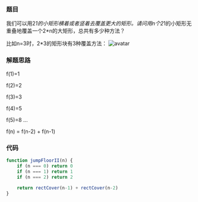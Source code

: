 ### 题目
我们可以用2*1的小矩形横着或者竖着去覆盖更大的矩形。请问用n个2*1的小矩形无重叠地覆盖一个2*n的大矩形，总共有多少种方法？

比如n=3时，2*3的矩形块有3种覆盖方法：
![avatar](https://uploadfiles.nowcoder.com/images/20200218/6384065_1581999858239_64E40A35BE277D7E7C87D4DCF588BE84)

### 解题思路
f(1)=1

f(2)=2

f(3)=3

f(4)=5

f(5)=8
...

f(n) = f(n-2) + f(n-1)

### 代码
```js
function jumpFloorII(n) {
    if (n === 0) return 0 
    if (n === 1) return 1 
    if (n === 2) return 2  
    
    return rectCover(n-1) + rectCover(n-2)
}
```